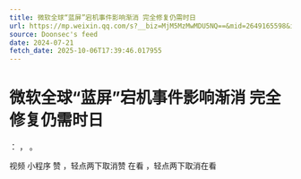 ```yaml
---
title: 微软全球“蓝屏”宕机事件影响渐消 完全修复仍需时日
url: https://mp.weixin.qq.com/s?__biz=MjM5MzMwMDU5NQ==&mid=2649165598&idx=1&sn=be66de4003e1b7d6f99521f6badc5db1
source: Doonsec's feed
date: 2024-07-21
fetch_date: 2025-10-06T17:39:46.017955
---
```


# 微软全球“蓝屏”宕机事件影响渐消 完全修复仍需时日

：
，
。

视频
小程序
赞
，轻点两下取消赞
在看
，轻点两下取消在看